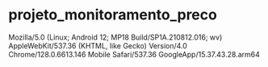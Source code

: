 ﻿# projeto_monitoramento_preco

Mozilla/5.0 (Linux; Android 12; MP18 Build/SP1A.210812.016; wv) AppleWebKit/537.36 (KHTML, like Gecko) Version/4.0 Chrome/128.0.6613.146 Mobile Safari/537.36 GoogleApp/15.37.43.28.arm64
